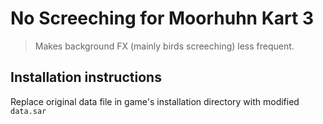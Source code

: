 # No Screeching for Moorhuhn Kart 3

> Makes background FX (mainly birds screeching) less frequent.

## Installation instructions

Replace original data file in game's installation directory with modified `data.sar`
